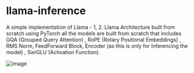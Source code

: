 # llama-inference
A simple implementation of Llama - 1, 2. Llama Architecture built from scratch using PyTorch all the models are built from scratch that includes GQA (Grouped Query Attention) ,  RoPE (Rotary Positional Embeddings) , RMS Norm, FeedForward Block, Encoder (as this is only for Inferencing the model) , SwiGLU (Activation Function).


![image](https://github.com/viai957/llama-inference/assets/29157342/94da5ad7-2dff-4a8b-a0c1-72376d9d0996)

